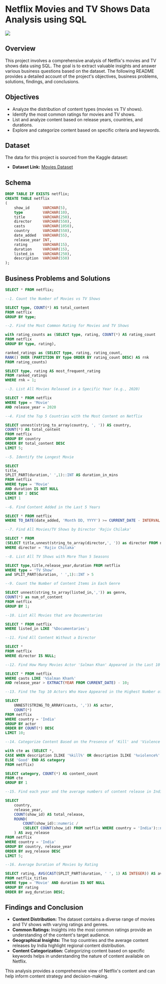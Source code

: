# Netflix Movies and TV Shows Data Analysis using SQL

![](https://github.com/najirh/netflix_sql_project/blob/main/logo.png)

## Overview
This project involves a comprehensive analysis of Netflix's movies and TV shows data using SQL. The goal is to extract valuable insights and answer various business questions based on the dataset. The following README provides a detailed account of the project's objectives, business problems, solutions, findings, and conclusions.

## Objectives

- Analyze the distribution of content types (movies vs TV shows).
- Identify the most common ratings for movies and TV shows.
- List and analyze content based on release years, countries, and durations.
- Explore and categorize content based on specific criteria and keywords.

## Dataset

The data for this project is sourced from the Kaggle dataset:

- **Dataset Link:** [Movies Dataset](https://www.kaggle.com/datasets/shivamb/netflix-shows?resource=download)

## Schema

```sql
DROP TABLE IF EXISTS netflix;
CREATE TABLE netflix
(
    show_id      VARCHAR(5),
    type         VARCHAR(10),
    title        VARCHAR(250),
    director     VARCHAR(550),
    casts        VARCHAR(1050),
    country      VARCHAR(550),
    date_added   VARCHAR(55),
    release_year INT,
    rating       VARCHAR(15),
    duration     VARCHAR(15),
    listed_in    VARCHAR(250),
    description  VARCHAR(550)
);
```

## Business Problems and Solutions

```sql
SELECT * FROM netflix;

--1. Count the Number of Movies vs TV Shows

SELECT type, COUNT(*) AS total_content
FROM netflix
GROUP BY type;

--2. Find the Most Common Rating for Movies and TV Shows

with rating_counts as (SELECT type, rating, COUNT(*) AS rating_count
FROM netflix
GROUP BY type, rating),

ranked_ratings as (SELECT type, rating, rating_count,
RANK() OVER (PARTITION BY type ORDER BY rating_count DESC) AS rnk
FROM rating_counts)

SELECT type, rating AS most_frequent_rating
FROM ranked_ratings
WHERE rnk = 1;

--3. List All Movies Released in a Specific Year (e.g., 2020)

SELECT * FROM netflix
WHERE type = 'Movie'
AND release_year = 2020

--4. Find the Top 5 Countries with the Most Content on Netflix

SELECT unnest(string_to_array(country, ', ')) AS country,
COUNT(*) AS total_content
FROM netflix
GROUP BY country
ORDER BY total_content DESC
LIMIT 5;

--5. Identify the Longest Movie

SELECT 
title,
SPLIT_PART(duration,' ',1)::INT AS duration_in_mins
FROM netflix
WHERE type = 'Movie'
AND duration IS NOT NULL
ORDER BY 2 DESC
LIMIT 1

--6. Find Content Added in the Last 5 Years

SELECT * FROM netflix
WHERE TO_DATE(date_added, 'Month DD, YYYY') >= CURRENT_DATE - INTERVAL '5 years'

--7. Find All Movies/TV Shows by Director 'Rajiv Chilaka'

SELECT * FROM 
(SELECT title,unnest(string_to_array(director,', ')) as director FROM netflix) temp
WHERE director = 'Rajiv Chilaka'

--8. List All TV Shows with More Than 5 Seasons

SELECT type,title,release_year,duration FROM netflix
WHERE type = 'TV Show'
and SPLIT_PART(duration, ' ',1)::INT > 5

--9. Count the Number of Content Items in Each Genre

SELECT unnest(string_to_array(listed_in,',')) as genre,
COUNT(*) as num_of_content 
FROM netflix
GROUP BY 1;

--10. List All Movies that are Documentaries

SELECT * FROM netflix
WHERE listed_in LIKE '%Documentaries';

--11. Find All Content Without a Director

SELECT * 
FROM netflix
WHERE director IS NULL;

--12. Find How Many Movies Actor 'Salman Khan' Appeared in the Last 10 Years

SELECT * FROM netflix
WHERE casts LIKE '%Salman Khan%'
AND release_year > EXTRACT(YEAR FROM CURRENT_DATE) - 10;

--13. Find the Top 10 Actors Who Have Appeared in the Highest Number of Movies Produced in India

SELECT 
    UNNEST(STRING_TO_ARRAY(casts, ',')) AS actor,
    COUNT(*)
FROM netflix
WHERE country = 'India'
GROUP BY actor
ORDER BY COUNT(*) DESC
LIMIT 10;

--14. Categorize Content Based on the Presence of 'Kill' and 'Violence' Keywords

with cte as (SELECT *,
CASE WHEN description ILIKE '%kill%' OR description ILIKE '%violence%' THEN 'Bad'
ELSE 'Good' END AS category
FROM netflix)

SELECT category, COUNT(*) AS content_count
FROM cte
GROUP BY 1

--15. Find each year and the average numbers of content release in India on netflix.

SELECT 
    country,
    release_year,
    COUNT(show_id) AS total_release,
    ROUND(
        COUNT(show_id)::numeric /
        (SELECT COUNT(show_id) FROM netflix WHERE country = 'India')::numeric * 100, 2
    ) AS avg_release
FROM netflix
WHERE country = 'India'
GROUP BY country, release_year
ORDER BY avg_release DESC
LIMIT 5;

--16. Average Duration of Movies by Rating

SELECT rating, AVG(CAST(SPLIT_PART(duration, ' ', 1) AS INTEGER)) AS avg_duration
FROM netflix_titles
WHERE type = 'Movie' AND duration IS NOT NULL
GROUP BY rating
ORDER BY avg_duration DESC;

```

## Findings and Conclusion

- **Content Distribution:** The dataset contains a diverse range of movies and TV shows with varying ratings and genres.
- **Common Ratings:** Insights into the most common ratings provide an understanding of the content's target audience.
- **Geographical Insights:** The top countries and the average content releases by India highlight regional content distribution.
- **Content Categorization:** Categorizing content based on specific keywords helps in understanding the nature of content available on Netflix.

This analysis provides a comprehensive view of Netflix's content and can help inform content strategy and decision-making.
